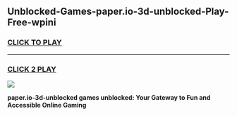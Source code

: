 
## Unblocked-Games-paper.io-3d-unblocked-Play-Free-wpini
<h3>
<a href="https://premium76.site?title=paper.io-3d-unblocked&ref=10A">CLICK TO PLAY</a></h3>
<hr>

<h3>
<a href="https://premium76.site?title=paper.io-3d-unblocked&ref=10A">CLICK 2 PLAY</a>
  
</h3>

<a href="https://premium76.site?title=paper.io-3d-unblocked&ref=10A"><img src="https://clearcache.store/games.png"></a>


**paper.io-3d-unblocked games unblocked: Your Gateway to Fun and Accessible Online Gaming**

